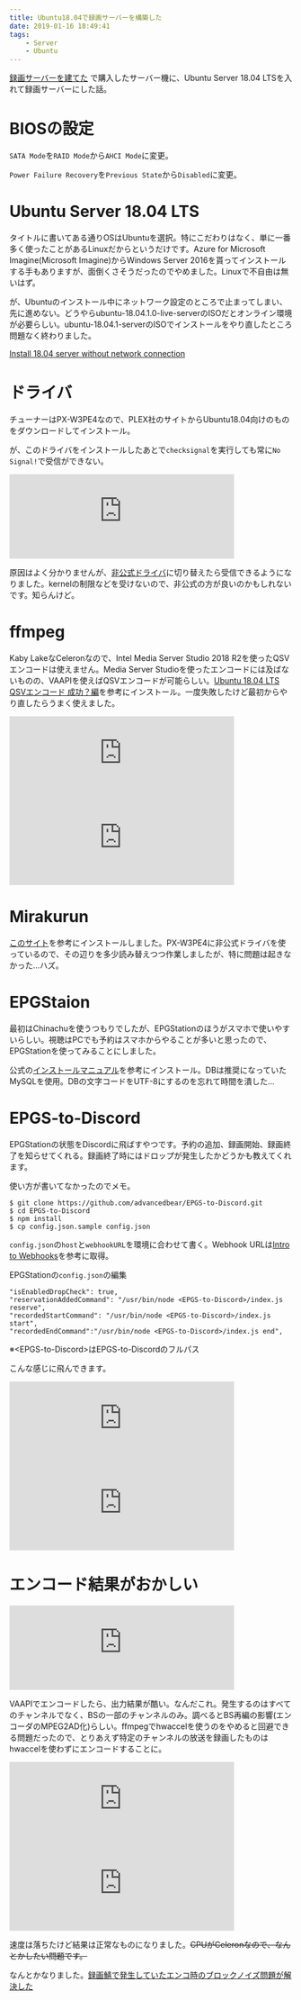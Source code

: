 ```yaml
---
title: Ubuntu18.04で録画サーバーを構築した
date: 2019-01-16 18:49:41
tags:
    - Server
    - Ubuntu
---
```


[録画サーバーを建てた](/2018/12/30/20181230-recording-server/) で購入したサーバー機に、Ubuntu Server 18.04 LTSを入れて録画サーバーにした話。

<!--more-->

# BIOSの設定
`SATA Mode`を`RAID Mode`から`AHCI Mode`に変更。

`Power Failure Recovery`を`Previous State`から`Disabled`に変更。

# Ubuntu Server 18.04 LTS
タイトルに書いてある通りOSはUbuntuを選択。特にこだわりはなく、単に一番多く使ったことがあるLinuxだからというだけです。Azure for Microsoft Imagine(Microsoft Imagine)からWindows Server 2016を貰ってインストールする手もありますが、面倒くさそうだったのでやめました。Linuxで不自由は無いはず。

が、Ubuntuのインストール中にネットワーク設定のところで止まってしまい、先に進めない。どうやらubuntu-18.04.1.0-live-serverのISOだとオンライン環境が必要らしい。ubuntu-18.04.1-serverのISOでインストールをやり直したところ問題なく終わりました。

[Install 18.04 server without network connection](https://askubuntu.com/questions/1042364/install-18-04-server-without-network-connection)

# ドライバ
チューナーはPX-W3PE4なので、PLEX社のサイトからUbuntu18.04向けのものをダウンロードしてインストール。

が、このドライバをインストールしたあとで`checksignal`を実行しても常に`No Signal!`で受信ができない。

<iframe src="https://mstdn.maud.io/@Otakan951/101279292259273091/embed" class="mastodon-embed" style="max-width: 100%; border: 0" width="400"></iframe><script src="https://mstdn.maud.io/embed.js" async="async"></script>

原因はよく分かりませんが、[非公式ドライバ](https://github.com/nns779/px4_drv)に切り替えたら受信できるようになりました。kernelの制限などを受けないので、非公式の方が良いのかもしれないです。知らんけど。

# ffmpeg
Kaby LakeなCeleronなので、Intel Media Server Studio 2018 R2を使ったQSVエンコードは使えません。Media Server Studioを使ったエンコードには及ばないものの、VAAPIを使えばQSVエンコードが可能らしい。[Ubuntu 18.04 LTS QSVエンコード 成功？編](http://nodoka.org/ubuntu-18-04-lts-qsv%E3%82%A8%E3%83%B3%E3%82%B3%E3%83%BC%E3%83%89-%E6%88%90%E5%8A%9F%EF%BC%9F%E7%B7%A8/)を参考にインストール。一度失敗したけど最初からやり直したらうまく使えました。

<iframe src="https://mstdn.maud.io/@Otakan951/101291203969366204/embed" class="mastodon-embed" style="max-width: 100%; border: 0" width="400"></iframe><script src="https://mstdn.maud.io/embed.js" async="async"></script>

<iframe src="https://mstdn.maud.io/@Otakan951/101296160408382033/embed" class="mastodon-embed" style="max-width: 100%; border: 0" width="400"></iframe><script src="https://mstdn.maud.io/embed.js" async="async"></script>

# Mirakurun
[このサイト](https://www.jifu-labo.net/2016/05/mirakurun/)を参考にインストールしました。PX-W3PE4に非公式ドライバを使っているので、その辺りを多少読み替えつつ作業しましたが、特に問題は起きなかった…ハズ。

# EPGStaion
最初はChinachuを使うつもりでしたが、EPGStationのほうがスマホで使いやすいらしい。視聴はPCでも予約はスマホからやることが多いと思ったので、EPGStationを使ってみることにしました。

公式の[インストールマニュアル](https://github.com/l3tnun/EPGStation/blob/master/doc/linux-setup.md)を参考にインストール。DBは推奨になっていたMySQLを使用。DBの文字コードをUTF-8にするのを忘れて時間を潰した…

# EPGS-to-Discord
EPGStationの状態をDiscordに飛ばすやつです。予約の追加、録画開始、録画終了を知らせてくれる。録画終了時にはドロップが発生したかどうかも教えてくれます。

使い方が書いてなかったのでメモ。
```
$ git clone https://github.com/advancedbear/EPGS-to-Discord.git
$ cd EPGS-to-Discord
$ npm install
$ cp config.json.sample config.json
```
`config.json`の`host`と`webhookURL`を環境に合わせて書く。Webhook URLは[Intro to Webhooks](https://support.discordapp.com/hc/en-us/articles/228383668-Intro-to-Webhooks)を参考に取得。

EPGStationの`config.json`の編集
```
"isEnabledDropCheck": true,
"reservationAddedCommand": "/usr/bin/node <EPGS-to-Discord>/index.js reserve",
"recordedStartCommand": "/usr/bin/node <EPGS-to-Discord>/index.js start",
"recordedEndCommand":"/usr/bin/node <EPGS-to-Discord>/index.js end",
```
※<EPGS-to-Discord\>はEPGS-to-Discordのフルパス

こんな感じに飛んできます。

<iframe src="https://mstdn.maud.io/@Otakan951/101398513456406094/embed" class="mastodon-embed" style="max-width: 100%; border: 0" width="400"></iframe><script src="https://mstdn.maud.io/embed.js" async="async"></script>

<iframe src="https://mstdn.maud.io/@Otakan951/101400477578566201/embed" class="mastodon-embed" style="max-width: 100%; border: 0" width="400"></iframe><script src="https://mstdn.maud.io/embed.js" async="async"></script>

# エンコード結果がおかしい

<iframe src="https://mstdn.maud.io/@Otakan951/101317640426528987/embed" class="mastodon-embed" style="max-width: 100%; border: 0" width="400"></iframe><script src="https://mstdn.maud.io/embed.js" async="async"></script>

VAAPIでエンコードしたら、出力結果が酷い。なんだこれ。発生するのはすべてのチャンネルでなく、BSの一部のチャンネルのみ。調べるとBS再編の影響(エンコーダのMPEG2AD化)らしい。ffmpegでhwaccelを使うのをやめると回避できる問題だったので、とりあえず特定のチャンネルの放送を録画したものはhwaccelを使わずにエンコードすることに。

<iframe src="https://mstdn.maud.io/@Otakan951/101317741224656577/embed" class="mastodon-embed" style="max-width: 100%; border: 0" width="400"></iframe><script src="https://mstdn.maud.io/embed.js" async="async"></script>

<iframe src="https://mstdn.maud.io/@Otakan951/101317756964583985/embed" class="mastodon-embed" style="max-width: 100%; border: 0" width="400"></iframe><script src="https://mstdn.maud.io/embed.js" async="async"></script>

速度は落ちたけど結果は正常なものになりました。~~CPUがCeleronなので、なんとかしたい問題です。~~

なんとかなりました。[録画鯖で発生していたエンコ時のブロックノイズ問題が解決した](/2019/02/28/20190228-news/#録画鯖で発生していたエンコ時のブロックノイズ問題が解決した)